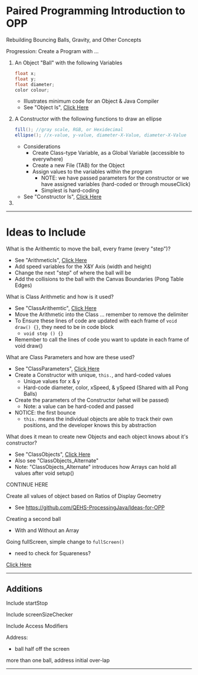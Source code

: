 # Paired Programming Introduction to OPP
Rebuilding Bouncing Balls, Gravity, and Other Concepts

Progression: Create a Program with ...
1. An Object "Ball" with the following Variables
   ```java
   float x;
   float y;
   float diameter;
   color colour;
   ```
   - Illustrates minimum code for an Object & Java Compiler
   - See "Object Is", <a href="">Click Here</a>

2. A Constructor with the following functions to draw an ellipse
   ```java
   fill(); //gray scale, RGB, or Hexidecimal
   ellipse(); //x-value, y-value, diameter-X-Value, diameter-X-Value
   ```
   - Considerations
     - Create Class-type Variable, as a Global Variable (accessible to everywhere)
     - Create a new File (TAB) for the Object
     - Assign values to the variables within the program
       - NOTE: we have passed parameters for the constructor or we have assigned variables (hard-coded or through mouseClick)
       - Simplest is hard-coding
   - See "Constructor Is", <a href="">Click Here</a>
3.
---

# Ideas to Include


What is the Arithemtic to move the ball, every frame (every "step")?
- See "ArithmeticIs", <a href="">Click Here</a>
- Add speed variables for the X&Y Axis (width and height)
- Change the next "step" of where the ball will be
- Add the collisions to the ball with the Canvas Boundaries (Pong Table Edges)

What is Class Arithmetic and how is it used?
- See "ClassArithemtic", <a href="">Click Here</a>
- Move the Arithmetic into the Class ... remember to remove the delimiter
- To Ensure these lines of code are updated with each frame of ```void draw() {}```, they need to be in code block
  - ```void step () {}```
- Remember to call the lines of code you want to update in each frame of void draw()

What are Class Parameters and how are these used?
- See "ClassParameters", <a href="">Click Here</a>
- Create a Constructor with unique, ```this.```, and hard-coded values
  - Unique values for x & y
  - Hard-code diameter, color, xSpeed, & ySpeed (Shared with all Pong Balls)
- Create the parameters of the Constructor (what will be passed)
  - Note: a value can be hard-coded and passed
- NOTICE: the first bounce
  - ```this.``` means the individual objects are able to track their own positions, and the developer knows this by abstraction

What does it mean to create new Objects and each object knows about it's constructor?
- See "ClassObjects", <a href="">Click Here</a>
- Also see "ClassObjects_Alternate"
- Note: "ClassObjects_Alternate" introduces how Arrays can hold all values after void setup()

CONTINUE HERE

Create all values of object based on Ratios of Display Geometry
- See https://github.com/QEHS-ProcessingJava/Ideas-for-OPP

Creating a second ball
- With and Without an Array

Going fullScreen, simple change to ```fullScreen()```
- need to check for Squareness?

<a href="">Click Here</a>

---

## Additions

Include startStop

Include screenSizeChecker

Include Access Modifiers

Address:
- ball half off the screen

more than one ball, address initial over-lap

---

